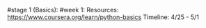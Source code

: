 #stage 1 (Basics):
#week 1:
Resources: https://www.coursera.org/learn/python-basics
Timeline: 4/25 - 5/1 
